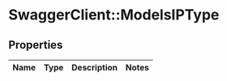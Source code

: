# SwaggerClient::ModelsIPType

## Properties
Name | Type | Description | Notes
------------ | ------------- | ------------- | -------------


